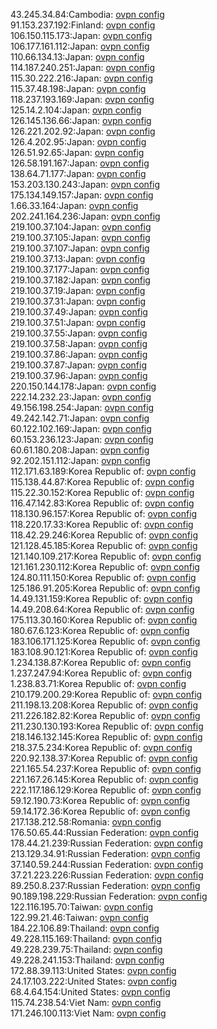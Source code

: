 43.245.34.84:Cambodia: [ovpn config](vpn/43_245_34_84.ovpn)  
91.153.237.192:Finland: [ovpn config](vpn/91_153_237_192.ovpn)  
106.150.115.173:Japan: [ovpn config](vpn/106_150_115_173.ovpn)  
106.177.161.112:Japan: [ovpn config](vpn/106_177_161_112.ovpn)  
110.66.134.13:Japan: [ovpn config](vpn/110_66_134_13.ovpn)  
114.187.240.251:Japan: [ovpn config](vpn/114_187_240_251.ovpn)  
115.30.222.216:Japan: [ovpn config](vpn/115_30_222_216.ovpn)  
115.37.48.198:Japan: [ovpn config](vpn/115_37_48_198.ovpn)  
118.237.193.169:Japan: [ovpn config](vpn/118_237_193_169.ovpn)  
125.14.2.104:Japan: [ovpn config](vpn/125_14_2_104.ovpn)  
126.145.136.66:Japan: [ovpn config](vpn/126_145_136_66.ovpn)  
126.221.202.92:Japan: [ovpn config](vpn/126_221_202_92.ovpn)  
126.4.202.95:Japan: [ovpn config](vpn/126_4_202_95.ovpn)  
126.51.92.65:Japan: [ovpn config](vpn/126_51_92_65.ovpn)  
126.58.191.167:Japan: [ovpn config](vpn/126_58_191_167.ovpn)  
138.64.71.177:Japan: [ovpn config](vpn/138_64_71_177.ovpn)  
153.203.130.243:Japan: [ovpn config](vpn/153_203_130_243.ovpn)  
175.134.149.157:Japan: [ovpn config](vpn/175_134_149_157.ovpn)  
1.66.33.164:Japan: [ovpn config](vpn/1_66_33_164.ovpn)  
202.241.164.236:Japan: [ovpn config](vpn/202_241_164_236.ovpn)  
219.100.37.104:Japan: [ovpn config](vpn/219_100_37_104.ovpn)  
219.100.37.105:Japan: [ovpn config](vpn/219_100_37_105.ovpn)  
219.100.37.107:Japan: [ovpn config](vpn/219_100_37_107.ovpn)  
219.100.37.13:Japan: [ovpn config](vpn/219_100_37_13.ovpn)  
219.100.37.177:Japan: [ovpn config](vpn/219_100_37_177.ovpn)  
219.100.37.182:Japan: [ovpn config](vpn/219_100_37_182.ovpn)  
219.100.37.19:Japan: [ovpn config](vpn/219_100_37_19.ovpn)  
219.100.37.31:Japan: [ovpn config](vpn/219_100_37_31.ovpn)  
219.100.37.49:Japan: [ovpn config](vpn/219_100_37_49.ovpn)  
219.100.37.51:Japan: [ovpn config](vpn/219_100_37_51.ovpn)  
219.100.37.55:Japan: [ovpn config](vpn/219_100_37_55.ovpn)  
219.100.37.58:Japan: [ovpn config](vpn/219_100_37_58.ovpn)  
219.100.37.86:Japan: [ovpn config](vpn/219_100_37_86.ovpn)  
219.100.37.87:Japan: [ovpn config](vpn/219_100_37_87.ovpn)  
219.100.37.96:Japan: [ovpn config](vpn/219_100_37_96.ovpn)  
220.150.144.178:Japan: [ovpn config](vpn/220_150_144_178.ovpn)  
222.14.232.23:Japan: [ovpn config](vpn/222_14_232_23.ovpn)  
49.156.198.254:Japan: [ovpn config](vpn/49_156_198_254.ovpn)  
49.242.142.71:Japan: [ovpn config](vpn/49_242_142_71.ovpn)  
60.122.102.169:Japan: [ovpn config](vpn/60_122_102_169.ovpn)  
60.153.236.123:Japan: [ovpn config](vpn/60_153_236_123.ovpn)  
60.61.180.208:Japan: [ovpn config](vpn/60_61_180_208.ovpn)  
92.202.151.112:Japan: [ovpn config](vpn/92_202_151_112.ovpn)  
112.171.63.189:Korea Republic of: [ovpn config](vpn/112_171_63_189.ovpn)  
115.138.44.87:Korea Republic of: [ovpn config](vpn/115_138_44_87.ovpn)  
115.22.30.152:Korea Republic of: [ovpn config](vpn/115_22_30_152.ovpn)  
116.47.142.83:Korea Republic of: [ovpn config](vpn/116_47_142_83.ovpn)  
118.130.96.157:Korea Republic of: [ovpn config](vpn/118_130_96_157.ovpn)  
118.220.17.33:Korea Republic of: [ovpn config](vpn/118_220_17_33.ovpn)  
118.42.29.246:Korea Republic of: [ovpn config](vpn/118_42_29_246.ovpn)  
121.128.45.185:Korea Republic of: [ovpn config](vpn/121_128_45_185.ovpn)  
121.140.109.217:Korea Republic of: [ovpn config](vpn/121_140_109_217.ovpn)  
121.161.230.112:Korea Republic of: [ovpn config](vpn/121_161_230_112.ovpn)  
124.80.111.150:Korea Republic of: [ovpn config](vpn/124_80_111_150.ovpn)  
125.186.91.205:Korea Republic of: [ovpn config](vpn/125_186_91_205.ovpn)  
14.49.131.159:Korea Republic of: [ovpn config](vpn/14_49_131_159.ovpn)  
14.49.208.64:Korea Republic of: [ovpn config](vpn/14_49_208_64.ovpn)  
175.113.30.160:Korea Republic of: [ovpn config](vpn/175_113_30_160.ovpn)  
180.67.6.123:Korea Republic of: [ovpn config](vpn/180_67_6_123.ovpn)  
183.106.171.125:Korea Republic of: [ovpn config](vpn/183_106_171_125.ovpn)  
183.108.90.121:Korea Republic of: [ovpn config](vpn/183_108_90_121.ovpn)  
1.234.138.87:Korea Republic of: [ovpn config](vpn/1_234_138_87.ovpn)  
1.237.247.94:Korea Republic of: [ovpn config](vpn/1_237_247_94.ovpn)  
1.238.83.71:Korea Republic of: [ovpn config](vpn/1_238_83_71.ovpn)  
210.179.200.29:Korea Republic of: [ovpn config](vpn/210_179_200_29.ovpn)  
211.198.13.208:Korea Republic of: [ovpn config](vpn/211_198_13_208.ovpn)  
211.226.182.82:Korea Republic of: [ovpn config](vpn/211_226_182_82.ovpn)  
211.230.130.193:Korea Republic of: [ovpn config](vpn/211_230_130_193.ovpn)  
218.146.132.145:Korea Republic of: [ovpn config](vpn/218_146_132_145.ovpn)  
218.37.5.234:Korea Republic of: [ovpn config](vpn/218_37_5_234.ovpn)  
220.92.138.37:Korea Republic of: [ovpn config](vpn/220_92_138_37.ovpn)  
221.165.54.237:Korea Republic of: [ovpn config](vpn/221_165_54_237.ovpn)  
221.167.26.145:Korea Republic of: [ovpn config](vpn/221_167_26_145.ovpn)  
222.117.186.129:Korea Republic of: [ovpn config](vpn/222_117_186_129.ovpn)  
59.12.190.73:Korea Republic of: [ovpn config](vpn/59_12_190_73.ovpn)  
59.14.172.36:Korea Republic of: [ovpn config](vpn/59_14_172_36.ovpn)  
217.138.212.58:Romania: [ovpn config](vpn/217_138_212_58.ovpn)  
176.50.65.44:Russian Federation: [ovpn config](vpn/176_50_65_44.ovpn)  
178.44.21.239:Russian Federation: [ovpn config](vpn/178_44_21_239.ovpn)  
213.129.34.91:Russian Federation: [ovpn config](vpn/213_129_34_91.ovpn)  
37.140.59.244:Russian Federation: [ovpn config](vpn/37_140_59_244.ovpn)  
37.21.223.226:Russian Federation: [ovpn config](vpn/37_21_223_226.ovpn)  
89.250.8.237:Russian Federation: [ovpn config](vpn/89_250_8_237.ovpn)  
90.189.198.229:Russian Federation: [ovpn config](vpn/90_189_198_229.ovpn)  
122.116.195.70:Taiwan: [ovpn config](vpn/122_116_195_70.ovpn)  
122.99.21.46:Taiwan: [ovpn config](vpn/122_99_21_46.ovpn)  
184.22.106.89:Thailand: [ovpn config](vpn/184_22_106_89.ovpn)  
49.228.115.169:Thailand: [ovpn config](vpn/49_228_115_169.ovpn)  
49.228.239.75:Thailand: [ovpn config](vpn/49_228_239_75.ovpn)  
49.228.241.153:Thailand: [ovpn config](vpn/49_228_241_153.ovpn)  
172.88.39.113:United States: [ovpn config](vpn/172_88_39_113.ovpn)  
24.17.103.222:United States: [ovpn config](vpn/24_17_103_222.ovpn)  
68.4.64.154:United States: [ovpn config](vpn/68_4_64_154.ovpn)  
115.74.238.54:Viet Nam: [ovpn config](vpn/115_74_238_54.ovpn)  
171.246.100.113:Viet Nam: [ovpn config](vpn/171_246_100_113.ovpn)  
